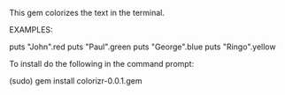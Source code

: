This gem colorizes the text in the terminal.

EXAMPLES:

puts "John".red
puts "Paul".green
puts "George".blue
puts "Ringo".yellow

To install do the following in the command prompt:

(sudo) gem install colorizr-0.0.1.gem